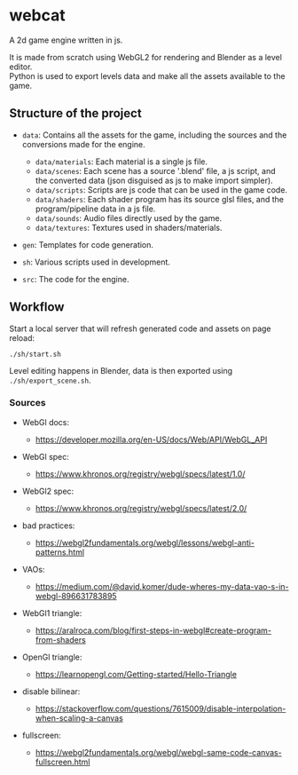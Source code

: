 # webcat

A 2d game engine written in js.  
  
It is made from scratch using WebGL2 for rendering
and Blender as a level editor.  
Python is used to export levels data and make all the assets available to the game.

## Structure of the project

- `data`: Contains all the assets for the game, including the sources and the conversions made for the engine.
    - `data/materials`: Each material is a single js file.
    - `data/scenes`: Each scene has a source '.blend' file, a js script, and the converted data (json disguised as js to make import simpler).
    - `data/scripts`: Scripts are js code that can be used in the game code.
    - `data/shaders`: Each shader program has its source glsl files, and the program/pipeline data in a js file.
    - `data/sounds`: Audio files directly used by the game.
    - `data/textures`: Textures used in shaders/materials.

- `gen`: Templates for code generation.

- `sh`: Various scripts used in development.

- `src`: The code for the engine.

## Workflow

Start a local server that will refresh generated code and assets on page reload:
```
./sh/start.sh
```
  
Level editing happens in Blender, data is then exported using `./sh/export_scene.sh`.

### Sources

- WebGl docs: 
    - https://developer.mozilla.org/en-US/docs/Web/API/WebGL_API

- WebGl spec: 
    - https://www.khronos.org/registry/webgl/specs/latest/1.0/

- WebGl2 spec: 
    - https://www.khronos.org/registry/webgl/specs/latest/2.0/

- bad practices: 
    - https://webgl2fundamentals.org/webgl/lessons/webgl-anti-patterns.html

- VAOs: 
    - https://medium.com/@david.komer/dude-wheres-my-data-vao-s-in-webgl-896631783895

- WebGl1 triangle: 
    - https://aralroca.com/blog/first-steps-in-webgl#create-program-from-shaders

- OpenGl triangle: 
    - https://learnopengl.com/Getting-started/Hello-Triangle

- disable bilinear: 
    - https://stackoverflow.com/questions/7615009/disable-interpolation-when-scaling-a-canvas

- fullscreen: 
    - https://webgl2fundamentals.org/webgl/webgl-same-code-canvas-fullscreen.html
